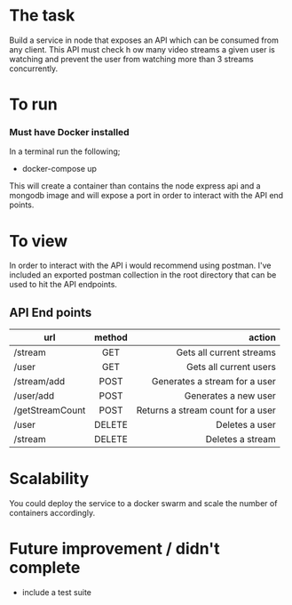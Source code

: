 # The task

Build a service in node that exposes an API which can be consumed from any client. This API must check h ow many video streams a given user is watching and prevent the user from watching more than 3 streams concurrently.

# To run

### Must have Docker installed

In a terminal run the following;

- docker-compose up

This will create a container than contains the node express api and a mongodb image and will expose a port in order to interact with the API end points.

# To view

In order to interact with the API i would recommend using postman.
I've included an exported postman collection in the root directory that can be used to hit the API endpoints.

## API End points

| url             | method  | action                            |
| -------------   |:-------:| ---------------------------------:|
| /stream         | GET     | Gets all current streams          |
| /user           | GET     | Gets all current users            |
| /stream/add     | POST    | Generates a stream for a user     |
| /user/add       | POST    | Generates a new user              |
| /getStreamCount | POST    | Returns a stream count for a user |
| /user           | DELETE  | Deletes a user                    |
| /stream         | DELETE  | Deletes a stream                  |

# Scalability

You could deploy the service to a docker swarm and scale the number of containers accordingly.

# Future improvement / didn't complete

- include a test suite